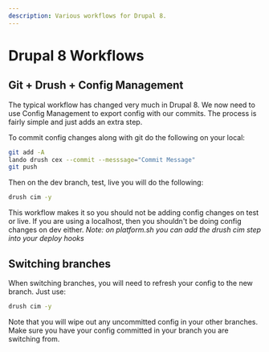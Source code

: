 ```yaml
---
description: Various workflows for Drupal 8.
---
```

Drupal 8 Workflows
==================

Git + Drush + Config Management
--------------------------------

The typical workflow has changed very much in Drupal 8.  We now need to use Config Management to export config with our commits.  The process is fairly simple and just adds an extra step.

To commit config changes along with git do the following on your local:

```bash
git add -A
lando drush cex --commit --messsage="Commit Message"
git push
```

Then on the dev branch, test, live you will do the following:

```bash
drush cim -y
```

This workflow makes it so you should not be adding config changes on test or live.  If you are using a localhost, then you shouldn't be doing config changes on dev either.
_Note: on platform.sh you can add the drush cim step into your deploy hooks_

## Switching branches

When switching branches, you will need to refresh your config to the new branch.  Just use:

```bash
drush cim -y
```

Note that you will wipe out any uncommitted config in your other branches. Make sure you have your config committed in your branch you are switching from.
